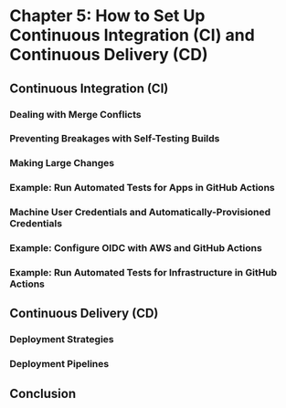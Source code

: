 # Chapter 5: How to Set Up Continuous Integration (CI) and Continuous Delivery (CD)

## Continuous Integration (CI)

### Dealing with Merge Conflicts

### Preventing Breakages with Self-Testing Builds

### Making Large Changes

### Example: Run Automated Tests for Apps in GitHub Actions

### Machine User Credentials and Automatically-Provisioned Credentials

### Example: Configure OIDC with AWS and GitHub Actions

### Example: Run Automated Tests for Infrastructure in GitHub Actions

## Continuous Delivery (CD)

### Deployment Strategies

### Deployment Pipelines

## Conclusion
